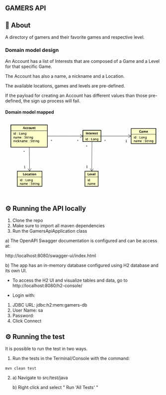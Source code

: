 ## GAMERS API


## 📄 About

A directory of gamers and their favorite games and respective level.


### Domain model design

An Account has a list of Interests that are composed of a Game and a Level for that specific Game.

The Account has also a name, a nickname and a Location.

The available locations, games and levels are pre-defined.

If the payload for creating an Account has different values than those pre-defined, the sign up process will fail.

#### Domain model mapped

![](src/main/resources/static/images/gamers-api-domain-relationship.png)


## ⚙️ Running the API locally

1. Clone the repo
2. Make sure to import all maven dependencies
3. Run the GamersApiApplication class

a) The OpenAPI Swagger documentation is configured and can be access at:

http://localhost:8080/swagger-ui/index.html

b) The app has an in-memory database configured using H2 database and its own UI.

- To access the H2 UI and visualize tables and data, go to http://localhost:8080/h2-console/

- Login with:
1. JDBC URL: jdbc:h2:mem:gamers-db
2. User Name: sa
3. Password:
4. Click Connect

## ⚙️ Running the test

It is possible to run the test in two ways.

1. Run the tests in the Terminal/Console with the command:

```mvn clean test```

2. a) Navigate to src/test/java
   
   b) Right click and select " Run 'All Tests' "


